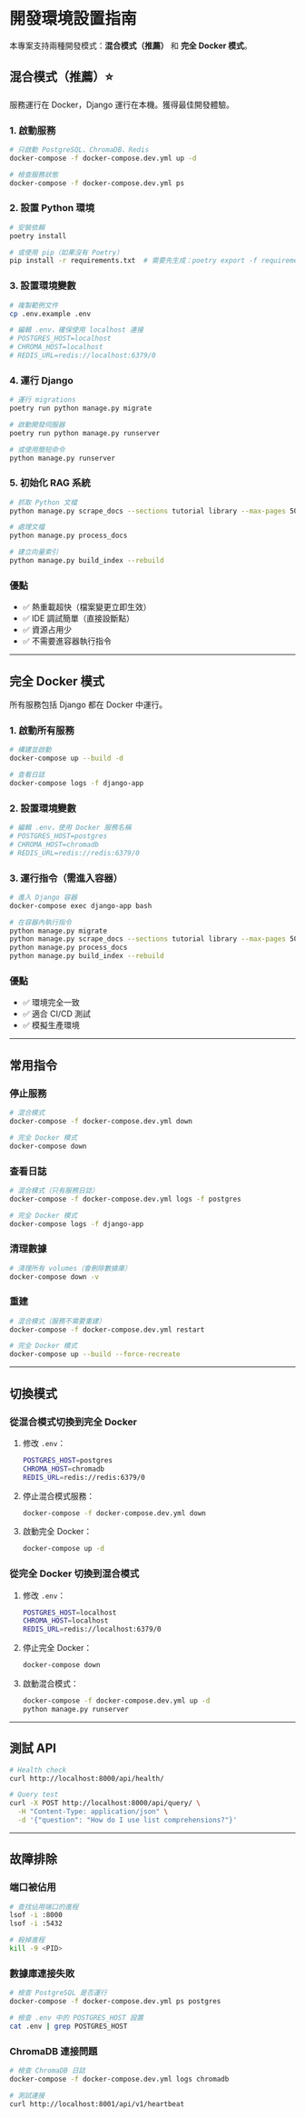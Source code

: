 # 開發環境設置指南

本專案支持兩種開發模式：**混合模式（推薦）** 和 **完全 Docker 模式**。

## 混合模式（推薦）⭐

服務運行在 Docker，Django 運行在本機。獲得最佳開發體驗。

### 1. 啟動服務

```bash
# 只啟動 PostgreSQL、ChromaDB、Redis
docker-compose -f docker-compose.dev.yml up -d

# 檢查服務狀態
docker-compose -f docker-compose.dev.yml ps
```

### 2. 設置 Python 環境

```bash
# 安裝依賴
poetry install

# 或使用 pip（如果沒有 Poetry）
pip install -r requirements.txt  # 需要先生成：poetry export -f requirements.txt --output requirements.txt
```

### 3. 設置環境變數

```bash
# 複製範例文件
cp .env.example .env

# 編輯 .env，確保使用 localhost 連接
# POSTGRES_HOST=localhost
# CHROMA_HOST=localhost
# REDIS_URL=redis://localhost:6379/0
```

### 4. 運行 Django

```bash
# 運行 migrations
poetry run python manage.py migrate

# 啟動開發伺服器
poetry run python manage.py runserver

# 或使用簡短命令
python manage.py runserver
```

### 5. 初始化 RAG 系統

```bash
# 抓取 Python 文檔
python manage.py scrape_docs --sections tutorial library --max-pages 50

# 處理文檔
python manage.py process_docs

# 建立向量索引
python manage.py build_index --rebuild
```

### 優點
- ✅ 熱重載超快（檔案變更立即生效）
- ✅ IDE 調試簡單（直接設斷點）
- ✅ 資源占用少
- ✅ 不需要進容器執行指令

---

## 完全 Docker 模式

所有服務包括 Django 都在 Docker 中運行。

### 1. 啟動所有服務

```bash
# 構建並啟動
docker-compose up --build -d

# 查看日誌
docker-compose logs -f django-app
```

### 2. 設置環境變數

```bash
# 編輯 .env，使用 Docker 服務名稱
# POSTGRES_HOST=postgres
# CHROMA_HOST=chromadb
# REDIS_URL=redis://redis:6379/0
```

### 3. 運行指令（需進入容器）

```bash
# 進入 Django 容器
docker-compose exec django-app bash

# 在容器內執行指令
python manage.py migrate
python manage.py scrape_docs --sections tutorial library --max-pages 50
python manage.py process_docs
python manage.py build_index --rebuild
```

### 優點
- ✅ 環境完全一致
- ✅ 適合 CI/CD 測試
- ✅ 模擬生產環境

---

## 常用指令

### 停止服務
```bash
# 混合模式
docker-compose -f docker-compose.dev.yml down

# 完全 Docker 模式
docker-compose down
```

### 查看日誌
```bash
# 混合模式（只有服務日誌）
docker-compose -f docker-compose.dev.yml logs -f postgres

# 完全 Docker 模式
docker-compose logs -f django-app
```

### 清理數據
```bash
# 清理所有 volumes（會刪除數據庫）
docker-compose down -v
```

### 重建
```bash
# 混合模式（服務不需要重建）
docker-compose -f docker-compose.dev.yml restart

# 完全 Docker 模式
docker-compose up --build --force-recreate
```

---

## 切換模式

### 從混合模式切換到完全 Docker
1. 修改 `.env`：
   ```bash
   POSTGRES_HOST=postgres
   CHROMA_HOST=chromadb
   REDIS_URL=redis://redis:6379/0
   ```
2. 停止混合模式服務：
   ```bash
   docker-compose -f docker-compose.dev.yml down
   ```
3. 啟動完全 Docker：
   ```bash
   docker-compose up -d
   ```

### 從完全 Docker 切換到混合模式
1. 修改 `.env`：
   ```bash
   POSTGRES_HOST=localhost
   CHROMA_HOST=localhost
   REDIS_URL=redis://localhost:6379/0
   ```
2. 停止完全 Docker：
   ```bash
   docker-compose down
   ```
3. 啟動混合模式：
   ```bash
   docker-compose -f docker-compose.dev.yml up -d
   python manage.py runserver
   ```

---

## 測試 API

```bash
# Health check
curl http://localhost:8000/api/health/

# Query test
curl -X POST http://localhost:8000/api/query/ \
  -H "Content-Type: application/json" \
  -d '{"question": "How do I use list comprehensions?"}'
```

---

## 故障排除

### 端口被佔用
```bash
# 查找佔用端口的進程
lsof -i :8000
lsof -i :5432

# 殺掉進程
kill -9 <PID>
```

### 數據庫連接失敗
```bash
# 檢查 PostgreSQL 是否運行
docker-compose -f docker-compose.dev.yml ps postgres

# 檢查 .env 中的 POSTGRES_HOST 設置
cat .env | grep POSTGRES_HOST
```

### ChromaDB 連接問題
```bash
# 檢查 ChromaDB 日誌
docker-compose -f docker-compose.dev.yml logs chromadb

# 測試連接
curl http://localhost:8001/api/v1/heartbeat
```
